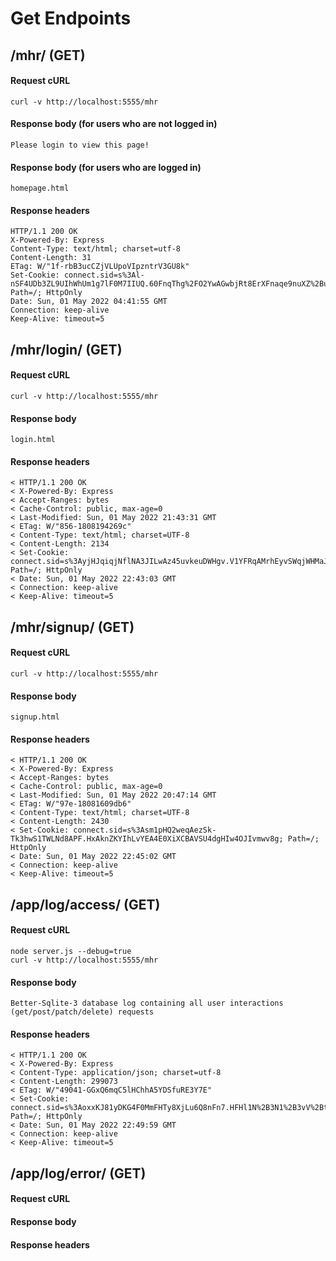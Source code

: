 # Get Endpoints

## /mhr/ (GET)
#### Request cURL
```
curl -v http://localhost:5555/mhr
```
#### Response body (for users who are not logged in)
```
Please login to view this page!
```

#### Response body (for users who are logged in)
```
homepage.html
```
#### Response headers
```
HTTP/1.1 200 OK
X-Powered-By: Express
Content-Type: text/html; charset=utf-8
Content-Length: 31
ETag: W/"1f-rbB3ucCZjVLUpoVIpzntrV3GU8k"
Set-Cookie: connect.sid=s%3Al-nSF4UDb3ZL9UIhWhUm1g7lF0M7IIUQ.60FnqThg%2FO2YwAGwbjRt8ErXFnaqe9nuXZ%2BuceuwXU4; Path=/; HttpOnly
Date: Sun, 01 May 2022 04:41:55 GMT
Connection: keep-alive
Keep-Alive: timeout=5
```

## /mhr/login/ (GET)
#### Request cURL
```
curl -v http://localhost:5555/mhr
```
#### Response body
```
login.html
```
#### Response headers
```
< HTTP/1.1 200 OK
< X-Powered-By: Express
< Accept-Ranges: bytes
< Cache-Control: public, max-age=0
< Last-Modified: Sun, 01 May 2022 21:43:31 GMT
< ETag: W/"856-1808194269c"
< Content-Type: text/html; charset=UTF-8
< Content-Length: 2134
< Set-Cookie: connect.sid=s%3AyjHJqiqjNflNA3JILwAz45uvkeuDWHgv.V1YFRqAMrhEyvSWqjWHMaJjDQw4livq5qP2rgDjfQGo; Path=/; HttpOnly
< Date: Sun, 01 May 2022 22:43:03 GMT
< Connection: keep-alive
< Keep-Alive: timeout=5
```

## /mhr/signup/ (GET)
#### Request cURL
```
curl -v http://localhost:5555/mhr
```
#### Response body
```
signup.html
```
#### Response headers
```
< HTTP/1.1 200 OK
< X-Powered-By: Express
< Accept-Ranges: bytes
< Cache-Control: public, max-age=0
< Last-Modified: Sun, 01 May 2022 20:47:14 GMT
< ETag: W/"97e-18081609db6"
< Content-Type: text/html; charset=UTF-8
< Content-Length: 2430
< Set-Cookie: connect.sid=s%3Asm1pHQ2weqAezSk-Tk3hwS1TWLNd8APF.HxAknZKYIhLvYEA4E0XiXCBAVSU4dgHIw4OJIvmwv8g; Path=/; HttpOnly
< Date: Sun, 01 May 2022 22:45:02 GMT
< Connection: keep-alive
< Keep-Alive: timeout=5
```
## /app/log/access/ (GET)
#### Request cURL
```
node server.js --debug=true
curl -v http://localhost:5555/mhr
```
#### Response body
```
Better-Sqlite-3 database log containing all user interactions (get/post/patch/delete) requests
```
#### Response headers
```
< HTTP/1.1 200 OK
< X-Powered-By: Express
< Content-Type: application/json; charset=utf-8
< Content-Length: 299073
< ETag: W/"49041-GGxQ6mqC5lHChhA5YDSfuRE3Y7E"
< Set-Cookie: connect.sid=s%3AoxxKJ81yDKG4F0MmFHTy8XjLu6Q8nFn7.HFHl1N%2B3N1%2B3vV%2BthDHJOhAnL%2Fivob6G5cuvGpmDDmo; Path=/; HttpOnly
< Date: Sun, 01 May 2022 22:49:59 GMT
< Connection: keep-alive
< Keep-Alive: timeout=5
```
## /app/log/error/ (GET)
#### Request cURL

#### Response body

#### Response headers



